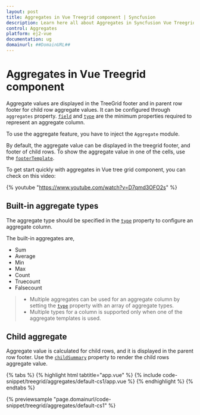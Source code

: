 ```yaml
---
layout: post
title: Aggregates in Vue Treegrid component | Syncfusion
description: Learn here all about Aggregates in Syncfusion Vue Treegrid component of Syncfusion Essential JS 2 and more.
control: Aggregates 
platform: ej2-vue
documentation: ug
domainurl: ##DomainURL##
---
```


# Aggregates in Vue Treegrid component

Aggregate values are displayed in the TreeGrid footer and in parent row footer for child row aggregate values. It can be configured through `aggregates` property. [`field`](https://ej2.syncfusion.com/vue/documentation/api/treegrid/aggregateColumnModel/#field) and [`type`](https://ej2.syncfusion.com/vue/documentation/api/treegrid/aggregateColumnModel/#type) are the minimum properties required to represent an aggregate column.

To use the aggregate feature, you have to inject the `Aggregate` module.

By default, the aggregate value can be displayed in the treegrid footer, and footer of child rows. To show the aggregate value in one of the cells, use the [`footerTemplate`](https://ej2.syncfusion.com/vue/documentation/api/treegrid/aggregateColumnModel/#footertemplate).

To get start quickly with aggregates in Vue tree grid component, you can check on this video:

{% youtube "https://www.youtube.com/watch?v=D7qmd3OFO2s" %}

## Built-in aggregate types

The aggregate type should be specified in the [`type`](https://ej2.syncfusion.com/vue/documentation/api/treegrid/aggregateColumnModel/#type) property to configure an aggregate column.

The built-in aggregates are,
* Sum
* Average
* Min
* Max
* Count
* Truecount
* Falsecount

> * Multiple aggregates can be used for an aggregate column by setting the [`type`](https://ej2.syncfusion.com/vue/documentation/api/treegrid/aggregateColumnModel/#type) property
with an array of aggregate types.
> * Multiple types for a column is supported only when one of the aggregate templates is used.

## Child aggregate

Aggregate value is calculated for child rows, and it is displayed in the parent row footer. Use the [`childSummary`](https://ej2.syncfusion.com/vue/documentation/api/treegrid/aggregateRowModel/#showchildsummary) property to render the child rows aggregate value.

{% tabs %}
{% highlight html tabtitle="app.vue" %}
{% include code-snippet/treegrid/aggregates/default-cs1/app.vue %}
{% endhighlight %}
{% endtabs %}
        
{% previewsample "page.domainurl/code-snippet/treegrid/aggregates/default-cs1" %}